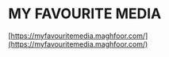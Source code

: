 # MY FAVOURITE MEDIA
[https://myfavouritemedia.maghfoor.com/](https://myfavouritemedia.maghfoor.com/)